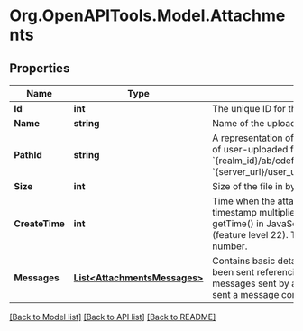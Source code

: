 
# Org.OpenAPITools.Model.Attachments

## Properties

Name | Type | Description | Notes
------------ | ------------- | ------------- | -------------
**Id** | **int** | The unique ID for the attachment.  | [optional] 
**Name** | **string** | Name of the uploaded file.  | [optional] 
**PathId** | **string** | A representation of the path of the file within the repository of user-uploaded files.  If the &#x60;path_id&#x60; of a file is &#x60;{realm_id}/ab/cdef/temp_file.py&#x60;, its URL will be: &#x60;{server_url}/user_uploads/{realm_id}/ab/cdef/temp_file.py&#x60;.  | [optional] 
**Size** | **int** | Size of the file in bytes.  | [optional] 
**CreateTime** | **int** | Time when the attachment was uploaded as a UNIX timestamp multiplied by 1000 (matching the format of getTime() in JavaScript).  **Changes**: Changed in Zulip 2.2 (feature level 22).  This field was previously a floating point number.  | [optional] 
**Messages** | [**List&lt;AttachmentsMessages&gt;**](AttachmentsMessages.md) | Contains basic details on any Zulip messages that have been sent referencing this [uploaded file](/api/upload-file). This includes messages sent by any user in the Zulip organization who sent a message containing a link to the uploaded file.  | [optional] 

[[Back to Model list]](../README.md#documentation-for-models)
[[Back to API list]](../README.md#documentation-for-api-endpoints)
[[Back to README]](../README.md)

